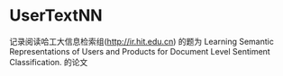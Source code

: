 # UserTextNN
记录阅读哈工大信息检索组(http://ir.hit.edu.cn) 的题为 Learning Semantic Representations of Users and Products for Document Level Sentiment Classification. 的论文
